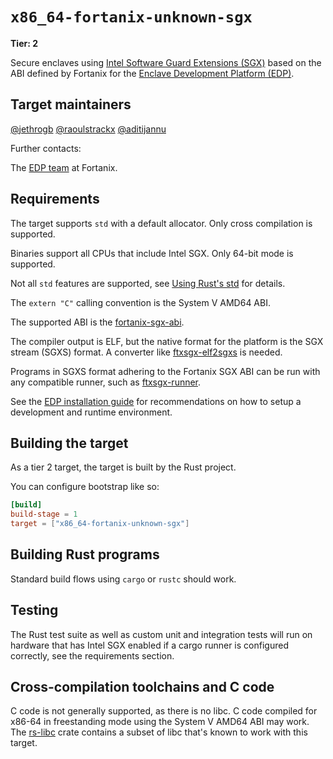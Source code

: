 # `x86_64-fortanix-unknown-sgx`

**Tier: 2**

Secure enclaves using [Intel Software Guard Extensions
(SGX)](https://www.intel.com/content/www/us/en/developer/tools/software-guard-extensions/overview.html)
based on the ABI defined by Fortanix for the [Enclave Development Platform
(EDP)](https://edp.fortanix.com/).

## Target maintainers

[@jethrogb](https://github.com/jethrogb)
[@raoulstrackx](https://github.com/raoulstrackx)
[@aditijannu](https://github.com/aditijannu)

Further contacts:

The [EDP team](mailto:edp.maintainers@fortanix.com) at Fortanix.

## Requirements

The target supports `std` with a default allocator. Only cross compilation is
supported.

Binaries support all CPUs that include Intel SGX. Only 64-bit mode is supported.

Not all `std` features are supported, see [Using Rust's
std](https://edp.fortanix.com/docs/concepts/rust-std/) for details.

The `extern "C"` calling convention is the System V AMD64 ABI.

The supported ABI is the
[fortanix-sgx-abi](https://edp.fortanix.com/docs/api/fortanix_sgx_abi/index.html).

The compiler output is ELF, but the native format for the platform is the SGX
stream (SGXS) format. A converter like
[ftxsgx-elf2sgxs](https://crates.io/crates/fortanix-sgx-tools) is needed.

Programs in SGXS format adhering to the Fortanix SGX ABI can be run with any
compatible runner, such as
[ftxsgx-runner](https://crates.io/crates/fortanix-sgx-tools).

See the [EDP installation
guide](https://edp.fortanix.com/docs/installation/guide/) for recommendations
on how to setup a development and runtime environment.

## Building the target

As a tier 2 target, the target is built by the Rust project.

You can configure bootstrap like so:

```toml
[build]
build-stage = 1
target = ["x86_64-fortanix-unknown-sgx"]
```

## Building Rust programs

Standard build flows using `cargo` or `rustc` should work.

## Testing

The Rust test suite as well as custom unit and integration tests will run on
hardware that has Intel SGX enabled if a cargo runner is configured correctly,
see the requirements section.

## Cross-compilation toolchains and C code

C code is not generally supported, as there is no libc. C code compiled for
x86-64 in freestanding mode using the System V AMD64 ABI may work. The
[rs-libc](https://crates.io/crates/rs-libc) crate contains a subset of libc
that's known to work with this target.
